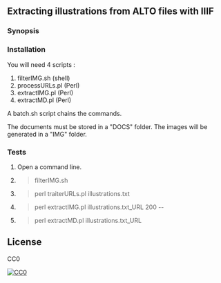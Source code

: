 ## Extracting illustrations from ALTO files with IIIF


### Synopsis
 

### Installation
You will need 4 scripts :

1. filterIMG.sh (shell)
2. processURLs.pl (Perl)
3. extractIMG.pl (Perl)
4. extractMD.pl (Perl)

A batch.sh script chains the commands.

The documents must be stored in a "DOCS" folder.
The images will be generated in a "IMG" folder.


### Tests
1. Open a command line.
2. > filterIMG.sh
2. > perl traiterURLs.pl illustrations.txt
3. > perl extractIMG.pl illustrations.txt_URL 200   -- 
4. > perl extractMD.pl illustrations.txt_URL


## License
CC0

<a href="http://creativecommons.org/publicdomain/zero/1.0/"><img src="https://camo.githubusercontent.com/4df6de8c11e31c357bf955b12ab8c55f55c48823/68747470733a2f2f6c6963656e7365627574746f6e732e6e65742f702f7a65726f2f312e302f38387833312e706e67" alt="CC0" data-canonical-src="https://licensebuttons.net/p/zero/1.0/88x31.png" style="max-width:100%;"></a>
